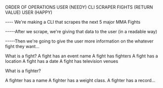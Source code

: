 ORDER OF OPERATIONS
USER (NEEDY)
      CLI
          SCRAPER
              FIGHTS (RETURN VALUE)
                  USER (HAPPY)

---- We're making a CLI that scrapes the next 5 major MMA Fights

-----After we scrape, we're giving that data to the user (in a readable way)

-----Then we're going to give the user more information on the whatever fight they want...

What is a fight?
  A fight has an event name
  A fight has fighters
  A fight has a location
  A fight has a date
  A fight has television venues

What is a fighter?

A fighter has a name
A fighter has a weight class.
A fighter has a record...  
